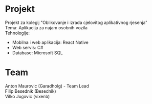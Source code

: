 # Projekt
Projekt za kolegij "Oblikovanje i izrada cjelovitog aplikativnog rjesenja"  
Tema: Aplikacija za najam osobnih vozila  
Tehnologije:
- Mobilna i web aplikacija: React Native
- Web servis: C#
- Database: Microsoft SQL

# Team
Anton Maurovic (Garadholg) - Team Lead  
Filip Besednik (Besednik)  
Vilko Jugovic (vixenb)  
